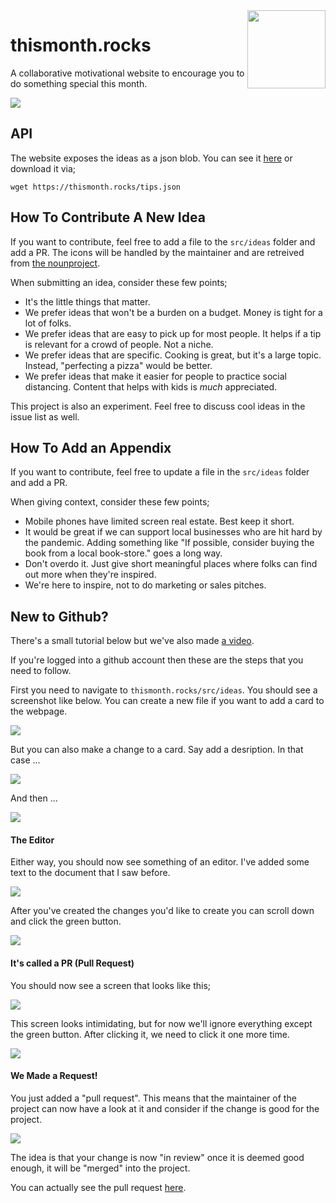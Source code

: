 <img src="src/img/two-thumbs.png" width=125 height=125 align="right">

# thismonth.rocks

A collaborative motivational website to encourage you to do something special this month.

![](readme-imgs/readme-gif.gif)

## API 

The website exposes the ideas as a json blob. You can see it [here](https://thismonth.rocks/tips.json) or download it via; 

```
wget https://thismonth.rocks/tips.json
```

## How To Contribute A New Idea

If you want to contribute, feel free to add a file to the `src/ideas` folder and add a PR. The icons will be handled by the maintainer and are retreived from [the nounproject](https://thenounproject.com/). 

When submitting an idea, consider these few points; 

- It's the little things that matter.
- We prefer ideas that won't be a burden on a budget. Money is tight for a lot of folks. 
- We prefer ideas that are easy to pick up for most people. It helps if a tip is relevant for a crowd of people. Not a niche. 
- We prefer ideas that are specific. Cooking is great, but it's a large topic. Instead, "perfecting a pizza" would be better. 
- We prefer ideas that make it easier for people to practice social distancing. Content that helps with kids is *much* appreciated. 

This project is also an experiment. Feel free to discuss cool ideas in the issue list as well.

## How To Add an Appendix

If you want to contribute, feel free to update a file in the `src/ideas` folder and add a PR. 

When giving context, consider these few points; 

- Mobile phones have limited screen real estate. Best keep it short.
- It would be great if we can support local businesses who are hit hard by the pandemic. Adding something like "If possible, consider buying the book from a local book-store." goes a long way. 
- Don't overdo it. Just give short meaningful places where folks can find out more when they're inspired. 
- We're here to inspire, not to do marketing or sales pitches. 

## New to Github? 

There's a small tutorial below but we've also made [a video](https://vimeo.com/399993277).

If you're logged into a github account then these are the steps that you need to follow. 

First you need to navigate to `thismonth.rocks/src/ideas`. You should see a screenshot like below. You can create a new file if you want to add a card to the webpage.

![](readme-imgs/commit-1.png)

But you can also make a change to a card. Say add a desription. In that case ... 

![](readme-imgs/commit-2.png)

And then ... 

![](readme-imgs/commit-3.png)

#### The Editor

Either way, you should now see something of an editor. I've added some text to the document that I saw before.

![](readme-imgs/commit-4.png)

After you've created the changes you'd like to create you can scroll down and click the green button. 

![](readme-imgs/commit-5.png)

#### It's called a PR (Pull Request)

You should now see a screen that looks like this; 

![](readme-imgs/commit-6.png)

This screen looks intimidating, but for now we'll ignore everything except the green button. After clicking it, we need to click it one more time. 

![](readme-imgs/commit-7.png)

#### We Made a Request! 

You just added a "pull request". This means that the maintainer of the project can now have a look at it and consider if the change is good for the project.

![](readme-imgs/commit-8.png)

The idea is that your change is now "in review" once it is deemed good enough, it will be "merged" into the project. 

You can actually see the pull request [here](https://github.com/koaning/thismonth.rocks/pull/14).